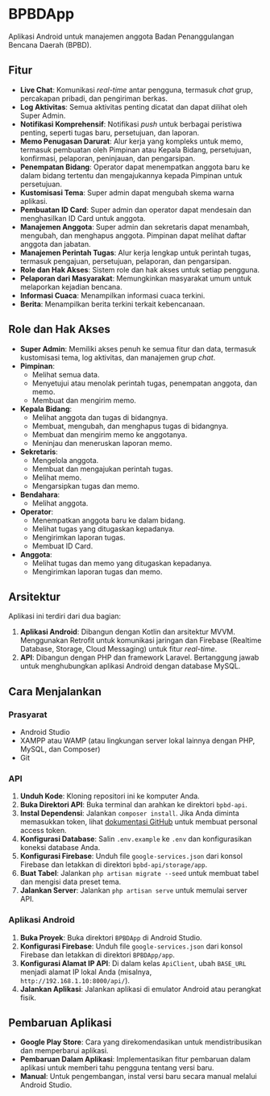 # BPBDApp

Aplikasi Android untuk manajemen anggota Badan Penanggulangan Bencana Daerah (BPBD).

## Fitur

*   **Live Chat**: Komunikasi *real-time* antar pengguna, termasuk *chat* grup, percakapan pribadi, dan pengiriman berkas.
*   **Log Aktivitas**: Semua aktivitas penting dicatat dan dapat dilihat oleh Super Admin.
*   **Notifikasi Komprehensif**: Notifikasi *push* untuk berbagai peristiwa penting, seperti tugas baru, persetujuan, dan laporan.
*   **Memo Penugasan Darurat**: Alur kerja yang kompleks untuk memo, termasuk pembuatan oleh Pimpinan atau Kepala Bidang, persetujuan, konfirmasi, pelaporan, peninjauan, dan pengarsipan.
*   **Penempatan Bidang**: Operator dapat menempatkan anggota baru ke dalam bidang tertentu dan mengajukannya kepada Pimpinan untuk persetujuan.
*   **Kustomisasi Tema**: Super admin dapat mengubah skema warna aplikasi.
*   **Pembuatan ID Card**: Super admin dan operator dapat mendesain dan menghasilkan ID Card untuk anggota.
*   **Manajemen Anggota**: Super admin dan sekretaris dapat menambah, mengubah, dan menghapus anggota. Pimpinan dapat melihat daftar anggota dan jabatan.
*   **Manajemen Perintah Tugas**: Alur kerja lengkap untuk perintah tugas, termasuk pengajuan, persetujuan, pelaporan, dan pengarsipan.
*   **Role dan Hak Akses**: Sistem role dan hak akses untuk setiap pengguna.
*   **Pelaporan dari Masyarakat**: Memungkinkan masyarakat umum untuk melaporkan kejadian bencana.
*   **Informasi Cuaca**: Menampilkan informasi cuaca terkini.
*   **Berita**: Menampilkan berita terkini terkait kebencanaan.

## Role dan Hak Akses

*   **Super Admin**: Memiliki akses penuh ke semua fitur dan data, termasuk kustomisasi tema, log aktivitas, dan manajemen grup *chat*.
*   **Pimpinan**:
    *   Melihat semua data.
    *   Menyetujui atau menolak perintah tugas, penempatan anggota, dan memo.
    *   Membuat dan mengirim memo.
*   **Kepala Bidang**:
    *   Melihat anggota dan tugas di bidangnya.
    *   Membuat, mengubah, dan menghapus tugas di bidangnya.
    *   Membuat dan mengirim memo ke anggotanya.
    *   Meninjau dan meneruskan laporan memo.
*   **Sekretaris**:
    *   Mengelola anggota.
    *   Membuat dan mengajukan perintah tugas.
    *   Melihat memo.
    *   Mengarsipkan tugas dan memo.
*   **Bendahara**:
    *   Melihat anggota.
*   **Operator**:
    *   Menempatkan anggota baru ke dalam bidang.
    *   Melihat tugas yang ditugaskan kepadanya.
    *   Mengirimkan laporan tugas.
    *   Membuat ID Card.
*   **Anggota**:
    *   Melihat tugas dan memo yang ditugaskan kepadanya.
    *   Mengirimkan laporan tugas dan memo.

## Arsitektur

Aplikasi ini terdiri dari dua bagian:

1.  **Aplikasi Android**: Dibangun dengan Kotlin dan arsitektur MVVM. Menggunakan Retrofit untuk komunikasi jaringan dan Firebase (Realtime Database, Storage, Cloud Messaging) untuk fitur *real-time*.
2.  **API**: Dibangun dengan PHP dan framework Laravel. Bertanggung jawab untuk menghubungkan aplikasi Android dengan database MySQL.

## Cara Menjalankan

### Prasyarat

*   Android Studio
*   XAMPP atau WAMP (atau lingkungan server lokal lainnya dengan PHP, MySQL, dan Composer)
*   Git

### API

1.  **Unduh Kode**: Kloning repositori ini ke komputer Anda.
2.  **Buka Direktori API**: Buka terminal dan arahkan ke direktori `bpbd-api`.
3.  **Instal Dependensi**: Jalankan `composer install`. Jika Anda diminta memasukkan token, lihat [dokumentasi GitHub](https://docs.github.com/en/authentication/keeping-your-account-and-data-secure/creating-a-personal-access-token) untuk membuat personal access token.
4.  **Konfigurasi Database**: Salin `.env.example` ke `.env` dan konfigurasikan koneksi database Anda.
5.  **Konfigurasi Firebase**: Unduh file `google-services.json` dari konsol Firebase dan letakkan di direktori `bpbd-api/storage/app`.
6.  **Buat Tabel**: Jalankan `php artisan migrate --seed` untuk membuat tabel dan mengisi data preset tema.
7.  **Jalankan Server**: Jalankan `php artisan serve` untuk memulai server API.

### Aplikasi Android

1.  **Buka Proyek**: Buka direktori `BPBDApp` di Android Studio.
2.  **Konfigurasi Firebase**: Unduh file `google-services.json` dari konsol Firebase dan letakkan di direktori `BPBDApp/app`.
3.  **Konfigurasi Alamat IP API**: Di dalam kelas `ApiClient`, ubah `BASE_URL` menjadi alamat IP lokal Anda (misalnya, `http://192.168.1.10:8000/api/`).
4.  **Jalankan Aplikasi**: Jalankan aplikasi di emulator Android atau perangkat fisik.

## Pembaruan Aplikasi

*   **Google Play Store**: Cara yang direkomendasikan untuk mendistribusikan dan memperbarui aplikasi.
*   **Pembaruan Dalam Aplikasi**: Implementasikan fitur pembaruan dalam aplikasi untuk memberi tahu pengguna tentang versi baru.
*   **Manual**: Untuk pengembangan, instal versi baru secara manual melalui Android Studio.
